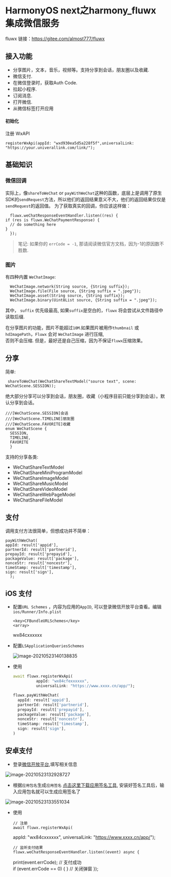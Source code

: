 # HarmonyOS next之harmony_fluwx 集成微信服务

fluwx 链接：https://gitee.com/almost777/fluwx



## 接入功能

- 分享图片，文本，音乐，视频等。支持分享到会话，朋友圈以及收藏.
- 微信支付.
- 在微信登录时，获取Auth Code.
- 拉起小程序.
- 订阅消息.
- 打开微信.
- 从微信标签打开应用


####  初始化


注册 WxAPI

    registerWxApi(appId: "wxd930ea5d5a228f5f",universalLink: "https://your.univerallink.com/link/");

## 基础知识

### 微信回调

实际上，像`shareToWeChat` or `payWithWeChat`这种的函数，底层上是调用了原生SDK的`sendRequest`方法，所以他们的返回结果意义不大，他们的返回结果仅仅是`sendRequest`的返回值。
为了获取真实的回调，你应该这样做：


      fluwx.weChatResponseEventHandler.listen((res) {
    if (res is fluwx.WeChatPaymentResponse) {
      // do something here
    }
      });


> 笔记: 如果你的 `errCode = -1`, 那请阅读微信官方文档，因为-1的原因数不胜数.

### 图片

有四种内置 `WeChatImage`:


      WeChatImage.network(String source, {String suffix});
      WeChatImage.file(File source, {String suffix = ".jpeg"});
      WeChatImage.asset(String source, {String suffix});
      WeChatImage.binary(Uint8List source, {String suffix = ".jpeg"});


其中， `suffix` 优先级最高, 如果`suffix`是空白的，`fluwx` 将会尝试从文件路径中读取后缀.

在分享图片的功能，图片不能超过`10M`.如果图片被用作`thumbnail` 或 `hdImagePath`，`Fluwx` 会对 `WeChatImage` 进行压缩,  
否则不会压缩. 但是，最好还是自己压缩，因为不保证`fluwx`压缩效果。

## 分享
简单:
    
     shareToWeChat(WeChatShareTextModel("source text", scene: WeChatScene.SESSION));
绝大部分分享可以分享到会话，朋友圈，收藏（小程序目前只能分享到会话）。默认分享到会话。


    ///[WeChatScene.SESSION]会话
    ///[WeChatScene.TIMELINE]朋友圈
    ///[WeChatScene.FAVORITE]收藏
    enum WeChatScene {
      SESSION,
      TIMELINE,
      FAVORITE
      }


支持的分享各类:

- WeChatShareTextModel
- WeChatShareMiniProgramModel
- WeChatShareImageModel
- WeChatShareMusicModel
- WeChatShareVideoModel
- WeChatShareWebPageModel
- WeChatShareFileModel

## 支付

调用支付方法很简单，但想成功并不简单：


    payWithWeChat(
    appId: result['appid'],
    partnerId: result['partnerid'],
    prepayId: result['prepayid'],
    packageValue: result['package'],
    nonceStr: result['noncestr'],
    timeStamp: result['timestamp'],
    sign: result['sign'],
      );


## iOS 支付

* 配置`URL Schemes` ，内容为应用的`AppID`, 可以登录微信开放平台查看。编辑`ios/Runner/Info.plist`


      <key>CFBundleURLSchemes</key>
      <array>
    <string>wx84cxxxxxx</string>
      </array>


* 配置`LSApplicationQueriesSchemes`

  ![image-20210523140138835](https://syxoss.oss-cn-hangzhou.aliyuncs.com/Text/image-20210523140138835.png)

* 使用

  ```dart
  await fluwx.registerWxApi(
            appId: "wx84cfexxxxxx",
            universalLink: "https://www.xxxx.cn/app/");
  
  fluwx.payWithWeChat(
    appId: result['appid'],
    partnerId: result['partnerid'],
    prepayId: result['prepayid'],
    packageValue: result['package'],
    nonceStr: result['noncestr'],
    timeStamp: result['timestamp'],
    sign: result['sign'],
  )
  ```

  

## 安卓支付

* 登录[微信开放平台](https://open.weixin.qq.com/cgi-bin/index?t=home/index&lang=zh_CN&token=f3443bb5b660c02dbbc86fb324adce3239e5ab22),填写相关信息

![image-20210523132928727](https://syxoss.oss-cn-hangzhou.aliyuncs.com/Text/image-20210523132928727.png)

* 根据`应用包名`生成`应用签名` [点击这里下载应用签名工具](https://developers.weixin.qq.com/doc/oplatform/Downloads/Android_Resource.html), 安装好签名工具后，输入应用包名就可以生成应用签名了

![image-20210523133551034](https://syxoss.oss-cn-hangzhou.aliyuncs.com/Text/image-20210523133551034.png)


* 使用


      // 注册
      await fluwx.registerWxApi(
    appId: "wx84cxxxxxx",
    universalLink: "https://www.xxxx.cn/app/");
      
      // 监听支付结果
      fluwx.weChatResponseEventHandler.listen((event) async {
    print(event.errCode);
      	// 支付成功  
    if (event.errCode == 0) {
    }
    // 关闭弹窗
      });




